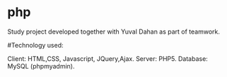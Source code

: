 # php

Study project developed together with Yuval Dahan as part of teamwork.

#Technology used:&nbsp;

Client: HTML,CSS, Javascript, JQuery,Ajax.
Server: PHP5.
Database: MySQL (phpmyadmin).
